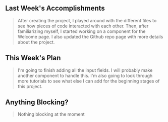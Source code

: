 ## Last Week's Accomplishments

> After creating the project, I played around with the different files to see how pieces of code interacted with each other. Then, after familiarizing myself, I started working on a component for the Welcome page. I also updated the Github repo page with more details about the project.


## This Week's Plan

> I'm going to finish adding all the input fields. I will probably make another component to handle this. I'm also going to look through more tutorials to see what else I can add for the beginning stages of this project.

## Anything Blocking?

> Nothing blocking at the moment
